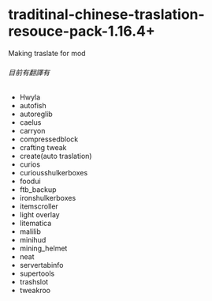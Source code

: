 # traditinal-chinese-traslation-resouce-pack-1.16.4+
Making traslate for mod<br>
###### 目前有翻譯有
* Hwyla
* autofish
* autoreglib
* caelus
* carryon
* compressedblock
* crafting tweak
* create(auto traslation)
* curios
* curiousshulkerboxes
* foodui
* ftb_backup
* ironshulkerboxes
* itemscroller
* light overlay
* litematica
* malilib
* minihud
* mining_helmet
* neat
* servertabinfo
* supertools
* trashslot
* tweakroo


